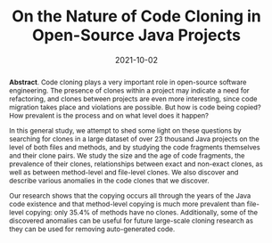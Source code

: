 ---
title: "On the Nature of Code Cloning in Open-Source Java Projects"
authors: '<i>Yaroslav Golubev and Timofey Bryksin</i>'
status: "published"
collection: publications
permalink: /publications/2021-10-02-nature-of-clones
date: 2021-10-02
venue: "proceedings of <b>IWSC'21</b>"
pdf: 'https://arxiv.org/pdf/2107.04712.pdf'
paperurl: 'https://doi.org/10.1109/IWSC53727.2021.00010'
counter_id: 'C9'
level: 'Workshop'
abstract: '<p><b>Abstract</b>. Code cloning plays a very important role in open-source software engineering. The presence of clones within a project may indicate a need for refactoring, and clones between projects are even more interesting, since code migration takes place and violations are possible. But how is code being copied? How prevalent is the process and on what level does it happen?</p><p>In this general study, we attempt to shed some light on these questions by searching for clones in a large dataset of over 23 thousand Java projects on the level of both files and methods, and by studying the code fragments themselves and their clone pairs. We study the size and the age of code fragments, the prevalence of their clones, relationships between exact and non-exact clones, as well as between method-level and file-level clones. We also discover and describe various anomalies in the code clones that we discover.</p><p>Our research shows that the copying occurs all through the years of the Java code existence and that method-level copying is much more prevalent than file-level copying: only 35.4% of methods have no clones. Additionally, some of the discovered anomalies can be useful for future large-scale cloning research as they can be used for removing auto-generated code.</p>'
---